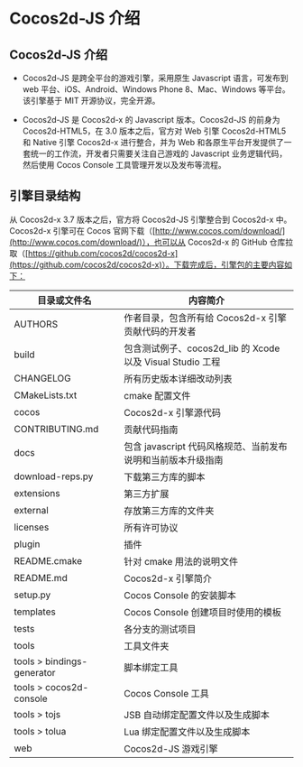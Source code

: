 # Cocos2d-JS 介绍

## Cocos2d-JS 介绍

- Cocos2d-JS 是跨全平台的游戏引擎，采用原生 Javascript 语言，可发布到 web 平台、iOS、Android、Windows Phone 8、Mac、Windows 等平台。该引擎基于 MIT 开源协议，完全开源。

- Cocos2d-JS 是 Cocos2d-x 的 Javascript 版本。Cocos2d-JS 的前身为 Cocos2d-HTML5，在 3.0 版本之后，官方对 Web 引擎 Cocos2d-HTML5 和 Native 引擎 Cocos2d-x 进行整合，并为 Web 和各原生平台开发提供了一套统一的工作流，开发者只需要关注自己游戏的 Javascript 业务逻辑代码，然后使用 Cocos Console 工具管理开发以及发布等流程。

## 引擎目录结构

从 Cocos2d-x 3.7 版本之后，官方将 Cocos2d-JS 引擎整合到 Cocos2d-x 中。Cocos2d-x 引擎可在 Cocos 官网下载（[http://www.cocos.com/download/](http://www.cocos.com/download/)），也可以从 Cocos2d-x 的 GitHub 仓库拉取（[https://github.com/cocos2d/cocos2d-x](https://github.com/cocos2d/cocos2d-x)）。下载完成后，引擎包的主要内容如下：

| 目录或文件名               | 内容简介                                                     |
| -------------------------- | ------------------------------------------------------------ |
| AUTHORS                    | 作者目录，包含所有给 Cocos2d-x 引擎贡献代码的开发者          |
| build                      | 包含测试例子、cocos2d_lib 的 Xcode 以及 Visual Studio 工程   |
| CHANGELOG                  | 所有历史版本详细改动列表                                     |
| CMakeLists.txt             | cmake 配置文件                                               |
| cocos                      | Cocos2d-x 引擎源代码                                         |
| CONTRIBUTING.md            | 贡献代码指南                                                 |
| docs                       | 包含 javascript 代码风格规范、当前发布说明和当前版本升级指南 |
| download-reps.py           | 下载第三方库的脚本                                           |
| extensions                 | 第三方扩展                                                   |
| external                   | 存放第三方库的文件夹                                         |
| licenses                   | 所有许可协议                                                 |
| plugin                     | 插件                                                         |
| README.cmake               | 针对 cmake 用法的说明文件                                    |
| README.md                  | Cocos2d-x 引擎简介                                           |
| setup.py                   | Cocos Console 的安装脚本                                     |
| templates                  | Cocos Console 创建项目时使用的模板                           |
| tests                      | 各分支的测试项目                                             |
| tools                      | 工具文件夹                                                   |
| tools > bindings-generator | 脚本绑定工具                                                 |
| tools > cocos2d-console    | Cocos Console 工具                                           |
| tools > tojs               | JSB 自动绑定配置文件以及生成脚本                             |
| tools > tolua              | Lua 绑定配置文件以及生成脚本                                 |
| web                        | Cocos2d-JS 游戏引擎                                          |